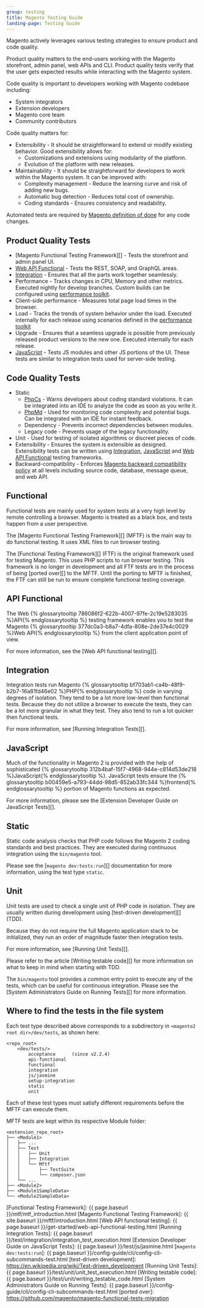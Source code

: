 ```yaml
---
group: testing
title: Magento Testing Guide
landing-page: Testing Guide
---
```


Magento actively leverages various testing strategies to ensure product and code quality.

Product quality matters to the end-users working with the Magento storefront, admin panel, web APIs and CLI.
Product quality tests verify that the user gets expected results while interacting with the Magento system.

Code quality is important to developers working with Magento codebase including:

- System integrators
- Extension developers
- Magento core team
- Community contributors

Code quality matters for:

- Extensibility - It should be straightforward to extend or modify existing behavior.
  Good extensibility allows for:
  - Customizations and extensions using modularity of the platform.
  - Evolution of the platform with new releases.
- Maintainability - It should be straightforward for developers to work within the Magento system.
  It can be improved with:
  - Complexity management - Reduce the learning curve and risk of adding new bugs.
  - Automatic bug detection - Reduces total cost of ownership.
  - Coding standards - Ensures consistency and readability.

Automated tests are required by [Magento definition of done][] for any code changes.

## Product Quality Tests

- [Magento Functional Testing Framework][] - Tests the storefront and admin panel UI.
- [Web API Functional][] - Tests the REST, SOAP, and GraphQL areas.
- [Integration][] - Ensures that all the parts work together seamlessly.
- Performance - Tracks changes in CPU, Memory and other metrics. Executed nightly for develop branches. Custom builds can be configured using [performance toolkit][].
- Client-side performance - Measures total page load times in the browser.
- Load - Tracks the trends of system behavior under the load. Executed internally for each release using scenarios defined in the [performance toolkit][]
- Upgrade - Ensures that a seamless upgrade is possible from previously released product versions to the new one. Executed internally for each release.
- [JavaScript][] - Tests JS modules and other JS portions of the UI. These tests are similar to integration tests used for server-side testing.

## Code Quality Tests

- Static
  - [PhpCs][] - Warns developers about coding standard violations. It can be integrated into an IDE to analyze the code as soon as you write it.
  - [PhpMd][] - Used for monitoring code complexity and potential bugs. Can be integrated with an IDE for instant feedback.
  - Dependency - Prevents incorrect dependencies between modules.
  - Legacy code - Prevents usage of the legacy functionality.
- Unit - Used for testing of isolated algorithms or discreet pieces of code.
- Extensibility - Ensures the system is extensible as designed. Extensibility tests can be written using [Integration][], [JavaScript][] and [Web API Functional][] testing frameworks.
- Backward-compatibility - Enforces [Magento backward compatibility policy][] at all levels including source code, database, message queue,  and web API.

## Functional

Functional tests are mainly used for system tests at a very high level by remote controlling a browser. Magento is treated as a black box, and tests happen from a user perspective.

The [Magento Functional Testing Framework][] (MFTF) is the main way to do functional testing. It uses XML files to run browser testing.

The [Functional Testing Framework][] (FTF) is the original framework used for testing Magento. This uses PHP scripts to run browser testing.
This framework is no longer in development and all FTF tests are in the process of being [ported over][] to the MFTF.
Until the porting to MFTF is finished, the FTF can still be run to ensure complete functional testing coverage.

## API Functional

The Web {% glossarytooltip 786086f2-622b-4007-97fe-2c19e5283035 %}API{% endglossarytooltip %} testing framework enables you to test the Magento {% glossarytooltip 377dc0a3-b8a7-4dfa-808e-2de37e4c0029 %}Web API{% endglossarytooltip %} from the client application point of view.

For more information, see the [Web API functional testing][].
  
## Integration

Integration tests run Magento {% glossarytooltip bf703ab1-ca4b-48f9-b2b7-16a81fd46e02 %}PHP{% endglossarytooltip %} code in varying degrees of isolation. They tend to be a lot more low-level then functional tests. Because they do not utilize a browser to execute the tests, they can be a lot more granular in what they test. They also tend to run a lot quicker then functional tests.

For more information, see [Running Integration Tests][].
  
## JavaScript

Much of the functionality in Magento 2 is provided with the help of sophisticated {% glossarytooltip 312b4baf-15f7-4968-944e-c814d53de218 %}JavaScript{% endglossarytooltip %}. JavaScript tests ensure the {% glossarytooltip b00459e5-a793-44dd-98d5-852ab33fc344 %}frontend{% endglossarytooltip %} portion of Magento functions as expected.  

For more information, please see the [Extension Developer Guide on JavaScript Tests][].
  
## Static

Static code analysis checks that PHP code follows the Magento 2 coding standards and best practices.
They are executed during continuous integration using the `bin/magento` tool.

Please see the [`magento dev:tests:run`][] documentation for more information, using the test type `static`.

## Unit

Unit tests are used to check a single unit of PHP code in isolation. They are usually written during development using [test-driven development][] (TDD).  

Because they do not require the full Magento application stack to be initialized, they run an order of magnitude faster then integration tests.  

For more information, see [Running Unit Tests][].

Please refer to the article [Writing testable code][] for more information on what to keep in mind when starting with TDD.
  
The `bin/magento` tool provides a common entry point to execute any of the tests, which can be useful for continuous integration.
Please see the [System Administrators Guide on Running Tests][] for more information.

## Where to find the tests in the file system

Each test type described above corresponds to a subdirectory in `<magento2 root dir>/dev/tests`, as shown here:

```tree
<repo_root>
    <dev/tests/>
        acceptance      (since v2.2.4)
        api-functional  
        functional  
        integration  
        js/jasmine
        setup-integration  
        static  
        unit  
```

Each of these test types must satisfy different requirements before the MFTF can execute them.

MFTF tests are kept within its respective Module folder:

```tree
<extension_repo_root>
├── <Module1>
│   ├── ...
│   ├── Test
│   │   ├── Unit
│   │   ├── Integration
│   │   └── Mftf
│   │       ├── TestSuite
│   │       └── composer.json
│   └── ...
├── <Module2>
├── <Module1SampleData>
└── <Module2SampleData>
```

<!-- Link Definitions -->
[Magento definition of done]: https://devdocs.magento.com/guides/v2.3/contributor-guide/contributing_dod.html
[Functional]: https://devdocs.magento.com/guides/v2.3/mtf/mtf_introduction.html
[Web API Functional]: https://devdocs.magento.com/guides/v2.3/get-started/web-api-functional-testing.html
[Integration]: https://devdocs.magento.com/guides/v2.3/test/integration/integration_test_execution.html
[performance toolkit]: https://devdocs.magento.com/guides/v2.3/config-guide/cli/config-cli-subcommands-perf-data.html
[JavaScript]: https://devdocs.magento.com/guides/v2.3/test/js/jasmine.html
[PhpCs]: https://devdocs.magento.com/guides/v2.3/coding-standards/code-standard-sniffers.html
[PhpMd]: https://phpmd.org/
[Magento backward compatibility policy]: https://devdocs.magento.com/guides/v2.3/contributor-guide/backward-compatible-development/
[Functional Testing Framework]: {{ page.baseurl }}/mtf/mtf_introduction.html
[Magento Functional Testing Framework]: {{ site.baseurl }}/mftf/introduction.html
[Web API functional testing]: {{ page.baseurl }}/get-started/web-api-functional-testing.html
[Running Integration Tests]: {{ page.baseurl }}/test/integration/integration_test_execution.html
[Extension Developer Guide on JavaScript Tests]: {{ page.baseurl }}/test/js/jasmine.html
[`magento dev:tests:run`]: {{ page.baseurl }}/config-guide/cli/config-cli-subcommands-test.html
[test-driven development]: https://en.wikipedia.org/wiki/Test-driven_development
[Running Unit Tests]: {{ page.baseurl }}/test/unit/unit_test_execution.html
[Writing testable code]: {{ page.baseurl }}/test/unit/writing_testable_code.html
[System Administrators Guide on Running Tests]: {{ page.baseurl }}/config-guide/cli/config-cli-subcommands-test.html
[ported over]: https://github.com/magento/magento-functional-tests-migration
